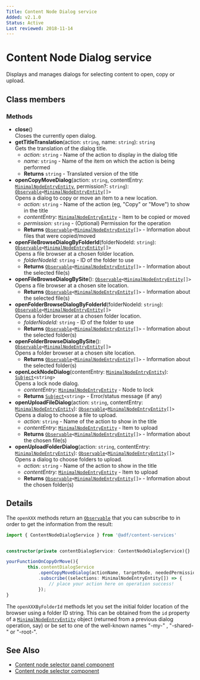 ```yaml
---
Title: Content Node Dialog service
Added: v2.1.0
Status: Active
Last reviewed: 2018-11-14
---
```


# Content Node Dialog service

Displays and manages dialogs for selecting content to open, copy or upload.

## Class members

### Methods

-   **close**()<br/>
    Closes the currently open dialog.
-   **getTitleTranslation**(action: `string`, name: `string`): `string`<br/>
    Gets the translation of the dialog title.
    -   _action:_ `string`  - Name of the action to display in the dialog title
    -   _name:_ `string`  - Name of the item on which the action is being performed
    -   **Returns** `string` - Translated version of the title
-   **openCopyMoveDialog**(action: `string`, contentEntry: [`MinimalNodeEntryEntity`](../content-services/document-library.model.md), permission?: `string`): [`Observable`](http://reactivex.io/documentation/observable.html)`<`[`MinimalNodeEntryEntity`](../content-services/document-library.model.md)`[]>`<br/>
    Opens a dialog to copy or move an item to a new location.
    -   _action:_ `string`  - Name of the action (eg, "Copy" or "Move") to show in the title
    -   _contentEntry:_ [`MinimalNodeEntryEntity`](../content-services/document-library.model.md)  - Item to be copied or moved
    -   _permission:_ `string`  - (Optional) Permission for the operation
    -   **Returns** [`Observable`](http://reactivex.io/documentation/observable.html)`<`[`MinimalNodeEntryEntity`](../content-services/document-library.model.md)`[]>` - Information about files that were copied/moved
-   **openFileBrowseDialogByFolderId**(folderNodeId: `string`): [`Observable`](http://reactivex.io/documentation/observable.html)`<`[`MinimalNodeEntryEntity`](../content-services/document-library.model.md)`[]>`<br/>
    Opens a file browser at a chosen folder location.
    -   _folderNodeId:_ `string`  - ID of the folder to use
    -   **Returns** [`Observable`](http://reactivex.io/documentation/observable.html)`<`[`MinimalNodeEntryEntity`](../content-services/document-library.model.md)`[]>` - Information about the selected file(s)
-   **openFileBrowseDialogBySite**(): [`Observable`](http://reactivex.io/documentation/observable.html)`<`[`MinimalNodeEntryEntity`](../content-services/document-library.model.md)`[]>`<br/>
    Opens a file browser at a chosen site location.
    -   **Returns** [`Observable`](http://reactivex.io/documentation/observable.html)`<`[`MinimalNodeEntryEntity`](../content-services/document-library.model.md)`[]>` - Information about the selected file(s)
-   **openFolderBrowseDialogByFolderId**(folderNodeId: `string`): [`Observable`](http://reactivex.io/documentation/observable.html)`<`[`MinimalNodeEntryEntity`](../content-services/document-library.model.md)`[]>`<br/>
    Opens a folder browser at a chosen folder location.
    -   _folderNodeId:_ `string`  - ID of the folder to use
    -   **Returns** [`Observable`](http://reactivex.io/documentation/observable.html)`<`[`MinimalNodeEntryEntity`](../content-services/document-library.model.md)`[]>` - Information about the selected folder(s)
-   **openFolderBrowseDialogBySite**(): [`Observable`](http://reactivex.io/documentation/observable.html)`<`[`MinimalNodeEntryEntity`](../content-services/document-library.model.md)`[]>`<br/>
    Opens a folder browser at a chosen site location.
    -   **Returns** [`Observable`](http://reactivex.io/documentation/observable.html)`<`[`MinimalNodeEntryEntity`](../content-services/document-library.model.md)`[]>` - Information about the selected folder(s)
-   **openLockNodeDialog**(contentEntry: [`MinimalNodeEntryEntity`](../content-services/document-library.model.md)): [`Subject`](http://reactivex.io/documentation/subject.html)`<string>`<br/>
    Opens a lock node dialog.
    -   _contentEntry:_ [`MinimalNodeEntryEntity`](../content-services/document-library.model.md)  - Node to lock
    -   **Returns** [`Subject`](http://reactivex.io/documentation/subject.html)`<string>` - Error/status message (if any)
-   **openUploadFileDialog**(action: `string`, contentEntry: [`MinimalNodeEntryEntity`](../content-services/document-library.model.md)): [`Observable`](http://reactivex.io/documentation/observable.html)`<`[`MinimalNodeEntryEntity`](../content-services/document-library.model.md)`[]>`<br/>
    Opens a dialog to choose a file to upload.
    -   _action:_ `string`  - Name of the action to show in the title
    -   _contentEntry:_ [`MinimalNodeEntryEntity`](../content-services/document-library.model.md)  - Item to upload
    -   **Returns** [`Observable`](http://reactivex.io/documentation/observable.html)`<`[`MinimalNodeEntryEntity`](../content-services/document-library.model.md)`[]>` - Information about the chosen file(s)
-   **openUploadFolderDialog**(action: `string`, contentEntry: [`MinimalNodeEntryEntity`](../content-services/document-library.model.md)): [`Observable`](http://reactivex.io/documentation/observable.html)`<`[`MinimalNodeEntryEntity`](../content-services/document-library.model.md)`[]>`<br/>
    Opens a dialog to choose folders to upload.
    -   _action:_ `string`  - Name of the action to show in the title
    -   _contentEntry:_ [`MinimalNodeEntryEntity`](../content-services/document-library.model.md)  - Item to upload
    -   **Returns** [`Observable`](http://reactivex.io/documentation/observable.html)`<`[`MinimalNodeEntryEntity`](../content-services/document-library.model.md)`[]>` - Information about the chosen folder(s)

## Details

The `openXXX` methods return an 
[`Observable`](http://reactivex.io/documentation/observable.html) that you can subscribe
to in order to get the information from the result:

```ts
import { ContentNodeDialogService } from '@adf/content-services'


constructor(private contentDialogService: ContentNodeDialogService){}

yourFunctionOnCopyOrMove(){
        this.contentDialogService
            .openCopyMoveDialog(actionName, targetNode, neededPermissionForAction)
            .subscribe((selections: MinimalNodeEntryEntity[]) => {
                // place your action here on operation success!
            });
}
```

The `openXXXByFolderId` methods let you set the initial folder location of the browser
using a folder ID string. This can be obtained from the `id` property of a
[`MinimalNodeEntryEntity`](../content-services/document-library.model.md) object (returned from a previous
dialog operation, say) or be set to one of the well-known names "-my-" , "-shared-" or
"-root-".

## See Also

-   [Content node selector panel component](content-node-selector-panel.component.md)
-   [Content node selector component](content-node-selector.component.md)
